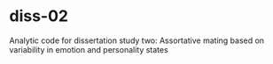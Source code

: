 # diss-02
Analytic code for dissertation study two: Assortative mating based on variability in emotion and personality states
